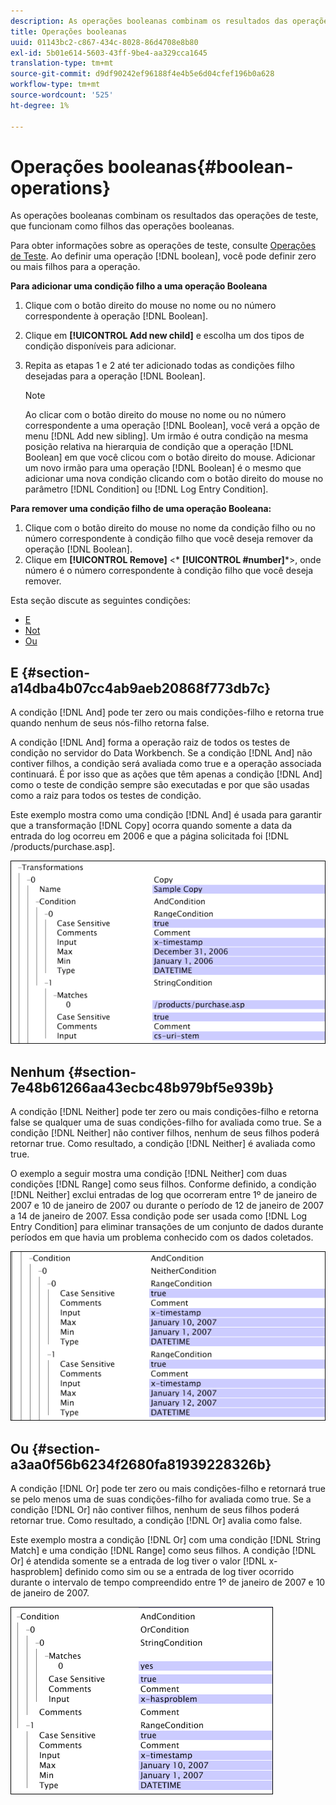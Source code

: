 ```yaml
---
description: As operações booleanas combinam os resultados das operações de teste, que funcionam como filhos das operações booleanas.
title: Operações booleanas
uuid: 01143bc2-c867-434c-8028-86d4708e8b80
exl-id: 5b01e614-5603-43ff-9be4-aa329cca1645
translation-type: tm+mt
source-git-commit: d9df90242ef96188f4e4b5e6d04cfef196b0a628
workflow-type: tm+mt
source-wordcount: '525'
ht-degree: 1%

---
```


# Operações booleanas{#boolean-operations}

As operações booleanas combinam os resultados das operações de teste, que funcionam como filhos das operações booleanas.

Para obter informações sobre as operações de teste, consulte [Operações de Teste](../../../../home/c-dataset-const-proc/c-conditions/c-test-ops/c-test-ops.md#concept-c4bf6cb9e7a94cc7ac49ca9b0b1a2144). Ao definir uma operação [!DNL boolean], você pode definir zero ou mais filhos para a operação.

**Para adicionar uma condição filho a uma operação Booleana**

1. Clique com o botão direito do mouse no nome ou no número correspondente à operação [!DNL Boolean].
1. Clique em **[!UICONTROL Add new child]** e escolha um dos tipos de condição disponíveis para adicionar.
1. Repita as etapas 1 e 2 até ter adicionado todas as condições filho desejadas para a operação [!DNL Boolean].

   >[!NOTE]
   >
   >Ao clicar com o botão direito do mouse no nome ou no número correspondente a uma operação [!DNL Boolean], você verá a opção de menu [!DNL Add new sibling]. Um irmão é outra condição na mesma posição relativa na hierarquia de condição que a operação [!DNL Boolean] em que você clicou com o botão direito do mouse. Adicionar um novo irmão para uma operação [!DNL Boolean] é o mesmo que adicionar uma nova condição clicando com o botão direito do mouse no parâmetro [!DNL Condition] ou [!DNL Log Entry Condition].

**Para remover uma condição filho de uma operação Booleana:**

1. Clique com o botão direito do mouse no nome da condição filho ou no número correspondente à condição filho que você deseja remover da operação [!DNL Boolean].
1. Clique em **[!UICONTROL Remove]** &lt;* **[!UICONTROL #number]***>, onde número é o número correspondente à condição filho que você deseja remover.

Esta seção discute as seguintes condições:

* [E](../../../../home/c-dataset-const-proc/c-conditions/c-test-ops/c-boolean-ops.md#section-a14dba4b07cc4ab9aeb20868f773db7c)
* [Not](../../../../home/c-dataset-const-proc/c-conditions/c-test-ops/c-boolean-ops.md#section-7e48b61266aa43ecbc48b979bf5e939b)
* [Ou](../../../../home/c-dataset-const-proc/c-conditions/c-test-ops/c-boolean-ops.md#section-a3aa0f56b6234f2680fa81939228326b)

## E {#section-a14dba4b07cc4ab9aeb20868f773db7c}

A condição [!DNL And] pode ter zero ou mais condições-filho e retorna true quando nenhum de seus nós-filho retorna false.

A condição [!DNL And] forma a operação raiz de todos os testes de condição no servidor do Data Workbench. Se a condição [!DNL And] não contiver filhos, a condição será avaliada como true e a operação associada continuará. É por isso que as ações que têm apenas a condição [!DNL And] como o teste de condição sempre são executadas e por que são usadas como a raiz para todos os testes de condição.

Este exemplo mostra como uma condição [!DNL And] é usada para garantir que a transformação [!DNL Copy] ocorra quando somente a data da entrada do log ocorreu em 2006 e que a página solicitada foi [!DNL /products/purchase.asp].

![](assets/cfg_Condition_AndCondition.png)

## Nenhum {#section-7e48b61266aa43ecbc48b979bf5e939b}

A condição [!DNL Neither] pode ter zero ou mais condições-filho e retorna false se qualquer uma de suas condições-filho for avaliada como true. Se a condição [!DNL Neither] não contiver filhos, nenhum de seus filhos poderá retornar true. Como resultado, a condição [!DNL Neither] é avaliada como true.

O exemplo a seguir mostra uma condição [!DNL Neither] com duas condições [!DNL Range] como seus filhos. Conforme definido, a condição [!DNL Neither] exclui entradas de log que ocorreram entre 1º de janeiro de 2007 e 10 de janeiro de 2007 ou durante o período de 12 de janeiro de 2007 a 14 de janeiro de 2007. Essa condição pode ser usada como [!DNL Log Entry Condition] para eliminar transações de um conjunto de dados durante períodos em que havia um problema conhecido com os dados coletados.

![](assets/cfg_Condition_NeitherCondition.png)

## Ou {#section-a3aa0f56b6234f2680fa81939228326b}

A condição [!DNL Or] pode ter zero ou mais condições-filho e retornará true se pelo menos uma de suas condições-filho for avaliada como true. Se a condição [!DNL Or] não contiver filhos, nenhum de seus filhos poderá retornar true. Como resultado, a condição [!DNL Or] avalia como false.

Este exemplo mostra a condição [!DNL Or] com uma condição [!DNL String Match] e uma condição [!DNL Range] como seus filhos. A condição [!DNL Or] é atendida somente se a entrada de log tiver o valor [!DNL x-hasproblem] definido como sim ou se a entrada de log tiver ocorrido durante o intervalo de tempo compreendido entre 1º de janeiro de 2007 e 10 de janeiro de 2007.

![](assets/cfg_Condition_OrCondition.png)
